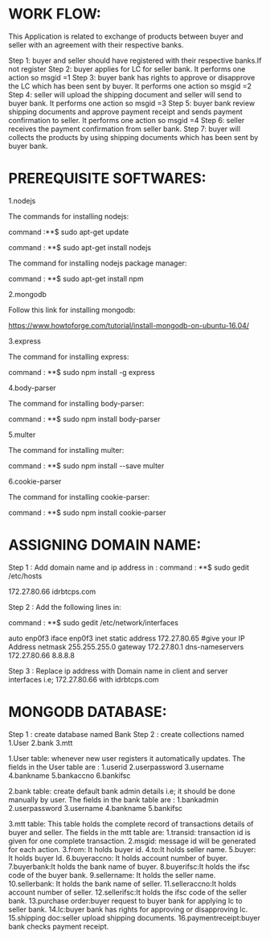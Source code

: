 # WORK FLOW:

This Application is related to exchange of products between buyer and seller with an agreement with their respective banks.

Step 1: buyer and seller should have registered with their respective banks.If not register
Step 2: buyer applies for LC for seller bank.
	It performs one action so msgid =1
Step 3: buyer bank has rights to approve or disapprove the LC which has been sent by buyer.
	It performs one action so msgid =2
Step 4: seller will upload the shipping document and seller will send to buyer bank.
	It performs one action so msgid =3
Step 5: buyer bank review shipping documents and approve payment receipt and sends payment confirmation to seller.
	It performs one action so msgid =4
Step 6: seller receives the payment confirmation from seller bank.
Step 7: buyer will collects the products by using shipping documents which has been sent by buyer bank.

# PREREQUISITE SOFTWARES:

1.nodejs
 
The commands for installing nodejs:

command :**$ sudo apt-get update

command : **$ sudo apt-get install nodejs

The command for installing nodejs package manager:

command : **$ sudo apt-get install npm

2.mongodb

Follow this link for installing mongodb:

https://www.howtoforge.com/tutorial/install-mongodb-on-ubuntu-16.04/

3.express

The command for installing express:

command : **$ sudo npm install -g express

4.body-parser

The command for installing body-parser:

command : **$ sudo npm install body-parser

5.multer
 
The command for installing multer:

command : **$ sudo npm install --save multer

6.cookie-parser

The command for installing cookie-parser:

command : **$ sudo npm install cookie-parser

# ASSIGNING DOMAIN NAME:

Step 1 : Add domain name and ip address in :
 command : **$ sudo gedit /etc/hosts
 
172.27.80.66    idrbtcps.com

Step 2 : Add the following lines in:

 command : **$ sudo gedit /etc/network/interfaces

auto enp0f3
iface enp0f3 inet static
address 172.27.80.65    #give your IP Address
netmask 255.255.255.0
gateway 172.27.80.1
dns-nameservers 172.27.80.66 8.8.8.8

Step 3 : Replace ip address with Domain name in client and server interfaces i.e; 172.27.80.66 with idrbtcps.com

# MONGODB DATABASE:

Step 1 : create database named Bank
Step 2 : create collections named 
1.User
2.bank
3.mtt

1.User table: whenever new user registers it automatically updates.
The fields in the User table are :
1.userid
2.userpassword
3.username
4.bankname
5.bankaccno
6.bankifsc

2.bank table: create default bank admin details i.e; it should be done manually by user.
The fields in the bank table are :
1.bankadmin
2.userpassword
3.username
4.bankname
5.bankifsc

3.mtt table: This table holds the complete record of transactions details of buyer and seller.
The fields in the mtt table are:
1.transid: transaction id is given for one complete transaction.
2.msgid: message id will be generated for each action.
3.from: It holds buyer id.
4.to:It holds seller name.
5.buyer: It holds buyer Id. 
6.buyeraccno: It holds account number of buyer.
7.buyerbank:It holds the bank name of buyer.
8.buyerifsc:It holds the ifsc code of the buyer bank.
9.sellername: It holds the seller name.
10.sellerbank: It holds the bank name of seller.
11.selleraccno:It holds account number of seller.
12.sellerifsc:It holds the ifsc code of the seller bank.
13.purchase order:buyer request to buyer bank for applying lc to seller bank.
14.lc:buyer bank has rights for approving or disapproving lc.
15.shipping doc:seller upload shipping documents.
16.paymentreceipt:buyer bank checks payment receipt. 

